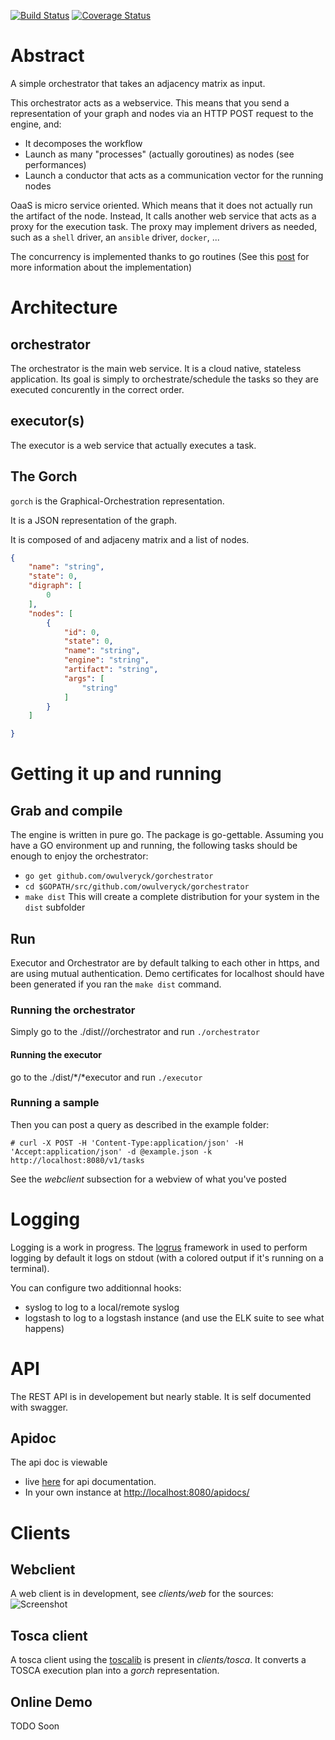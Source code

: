 [![Build Status](https://travis-ci.org/owulveryck/gorchestrator.svg?branch=master)](https://travis-ci.org/owulveryck/gorchestrator)
[![Coverage Status](https://coveralls.io/repos/github/owulveryck/gorchestrator/badge.svg?branch=master)](https://coveralls.io/github/owulveryck/gorchestrator?branch=master)


# Abstract

A simple orchestrator that takes an adjacency matrix as input.

This orchestrator acts as a webservice.
This means that you send a representation of your graph and nodes via an HTTP POST request to the engine, and:

* It decomposes the workflow
* Launch as many "processes" (actually goroutines) as nodes (see performances)
* Launch a conductor that acts as a communication vector for the running nodes

OaaS is micro service oriented. Which means that it does not actually run the artifact of the node. Instead, It calls another web service that acts as a proxy for the execution task. The proxy may implement drivers as needed, such as a `shell` driver, an `ansible` driver, `docker`, ...

The concurrency is implemented thanks to go routines (See this [post](http://blog.owulveryck.info/2015/12/02/orchestrate-a-digraph-with-goroutine-a-concurrent-orchestrator/) for more information about the implementation)

# Architecture

## orchestrator

The orchestrator is the main web service. It is a cloud native, stateless application. Its goal is simply to orchestrate/schedule the tasks so they are executed concurently in the correct order.

## executor(s)

The executor is a web service that actually executes a task.

## The Gorch

`gorch` is the Graphical-Orchestration representation.

It is a JSON representation of the graph.

It is composed of and adjaceny matrix and a list of nodes.

```JSON
{
    "name": "string",
    "state": 0,
    "digraph": [
        0
    ],
    "nodes": [
        {
            "id": 0,
            "state": 0,
            "name": "string",
            "engine": "string",
            "artifact": "string",
            "args": [
                "string"
            ]
        }
    ]

}
```

# Getting it up and running

## Grab and compile
The engine is written in pure go. The package is go-gettable. Assuming you have a GO environment up and running, the following tasks should be enough to enjoy the orchestrator:

* `go get github.com/owulveryck/gorchestrator`
* `cd $GOPATH/src/github.com/owulveryck/gorchestrator`
* `make dist` This will create a complete distribution for your system in the `dist` subfolder

## Run

Executor and Orchestrator are by default talking to each other in https, and are using mutual authentication.
Demo certificates for localhost should have been generated if you ran the `make dist` command.

### Running the orchestrator

Simply go to the ./dist/*/*/orchestrator and run `./orchestrator`

#### Running the executor

go to the ./dist/*/*executor and run `./executor`

### Running a sample

Then you can post a query as described in the example folder:

```shell
# curl -X POST -H 'Content-Type:application/json' -H 'Accept:application/json' -d @example.json -k http://localhost:8080/v1/tasks
```

See the *webclient* subsection for a webview of what you've posted

# Logging

Logging is a work in progress. The [logrus](github.com/Sirupsen/logrus) framework in used to perform logging
by default it logs on stdout (with a colored output if it's running on a terminal). 

You can configure two additionnal hooks:
* syslog to log to a local/remote syslog
* logstash to log to a logstash instance (and use the ELK suite to see what happens)


# API

The REST API is in developement but nearly stable. It is self documented with swagger. 

## Apidoc

The api doc is viewable

* live [here](http://blog.owulveryck.info/gorchestrator/swagger/) for api documentation.
* In your own instance at [http://localhost:8080/apidocs/](http://localhost:8080/apidocs/)

# Clients
 
## Webclient

A web client is in development, see _clients/web_ for the sources:
![Screenshot](https://raw.githubusercontent.com/owulveryck/gorchestrator/master/Documentation/images/webclient.png)

## Tosca client

A tosca client using the [toscalib](https://github.com/owulveryck/toscalib) is present in _clients/tosca_.
It converts a TOSCA execution plan into a _gorch_ representation.

## Online Demo

TODO Soon
